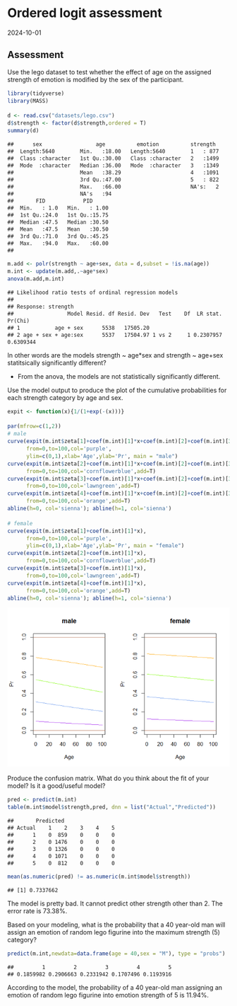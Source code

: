 Ordered logit assessment
================
2024-10-01

## Assessment

Use the lego dataset to test whether the effect of age on the assigned
strength of emotion is modified by the sex of the participant.

``` r
library(tidyverse)
library(MASS)

d <- read.csv("datasets/lego.csv")
d$strength <- factor(d$strength,ordered = T)
summary(d)
```

    ##      sex                 age          emotion          strength   
    ##  Length:5640        Min.   :18.00   Length:5640        1   : 877  
    ##  Class :character   1st Qu.:30.00   Class :character   2   :1499  
    ##  Mode  :character   Median :36.00   Mode  :character   3   :1349  
    ##                     Mean   :38.29                      4   :1091  
    ##                     3rd Qu.:47.00                      5   : 822  
    ##                     Max.   :66.00                      NA's:   2  
    ##                     NA's   :94                                    
    ##       FID            PID       
    ##  Min.   : 1.0   Min.   : 1.00  
    ##  1st Qu.:24.0   1st Qu.:15.75  
    ##  Median :47.5   Median :30.50  
    ##  Mean   :47.5   Mean   :30.50  
    ##  3rd Qu.:71.0   3rd Qu.:45.25  
    ##  Max.   :94.0   Max.   :60.00  
    ## 

``` r
m.add <- polr(strength ~ age+sex, data = d,subset = !is.na(age))
m.int <- update(m.add,.~age*sex)
anova(m.add,m.int)
```

    ## Likelihood ratio tests of ordinal regression models
    ## 
    ## Response: strength
    ##                 Model Resid. df Resid. Dev   Test    Df  LR stat.   Pr(Chi)
    ## 1           age + sex      5538   17505.20                                 
    ## 2 age + sex + age:sex      5537   17504.97 1 vs 2     1 0.2307957 0.6309344

In other words are the models strength ~ age\*sex and strength ~ age+sex
statitsically significantly different?  
- From the anova, the models are not statistically significantly
different.

Use the model output to produce the plot of the cumulative probabilities
for each strength category by age and sex.

``` r
expit <- function(x){1/(1+exp(-(x)))}

par(mfrow=c(1,2))
# male
curve(expit(m.int$zeta[1]+coef(m.int)[1]*x+coef(m.int)[2]+coef(m.int)[3]*x),
      from=0,to=100,col='purple',
      ylim=c(0,1),xlab='Age',ylab='Pr', main = "male")
curve(expit(m.int$zeta[2]+coef(m.int)[1]*x+coef(m.int)[2]+coef(m.int)[3]*x),
      from=0,to=100,col='cornflowerblue',add=T)
curve(expit(m.int$zeta[3]+coef(m.int)[1]*x+coef(m.int)[2]+coef(m.int)[3]*x),
      from=0,to=100,col='lawngreen',add=T)
curve(expit(m.int$zeta[4]+coef(m.int)[1]*x+coef(m.int)[2]+coef(m.int)[3]*x),
      from=0,to=100,col='orange',add=T)
abline(h=0, col='sienna'); abline(h=1, col='sienna')

# female
curve(expit(m.int$zeta[1]+coef(m.int)[1]*x),
      from=0,to=100,col='purple',
      ylim=c(0,1),xlab='Age',ylab='Pr', main = "female")
curve(expit(m.int$zeta[2]+coef(m.int)[1]*x),
      from=0,to=100,col='cornflowerblue',add=T)
curve(expit(m.int$zeta[3]+coef(m.int)[1]*x),
      from=0,to=100,col='lawngreen',add=T)
curve(expit(m.int$zeta[4]+coef(m.int)[1]*x),
      from=0,to=100,col='orange',add=T)
abline(h=0, col='sienna'); abline(h=1, col='sienna')
```

![](ordered-logit-assessment_files/figure-gfm/plot-1.png)<!-- -->

Produce the confusion matrix. What do you think about the fit of your
model? Is it a good/useful model?

``` r
pred <- predict(m.int)
table(m.int$model$strength,pred, dnn = list("Actual","Predicted"))
```

    ##       Predicted
    ## Actual    1    2    3    4    5
    ##      1    0  859    0    0    0
    ##      2    0 1476    0    0    0
    ##      3    0 1326    0    0    0
    ##      4    0 1071    0    0    0
    ##      5    0  812    0    0    0

``` r
mean(as.numeric(pred) != as.numeric(m.int$model$strength))
```

    ## [1] 0.7337662

The model is pretty bad. It cannot predict other strength other than 2.
The error rate is 73.38%.

Based on your modeling, what is the probability that a 40 year-old man
will assign an emotion of random lego figurine into the maximum strength
(5) category?

``` r
predict(m.int,newdata=data.frame(age = 40,sex = "M"), type = "probs")
```

    ##         1         2         3         4         5 
    ## 0.1859982 0.2906663 0.2331942 0.1707496 0.1193916

According to the model, the probability of a 40 year-old man assigning
an emotion of random lego figurine into emotion strength of 5 is 11.94%.
